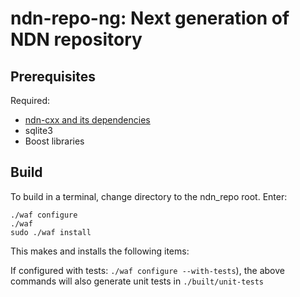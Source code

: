 ndn-repo-ng:  Next generation of NDN repository
===============================================

Prerequisites
-------------

Required:

* [ndn-cxx and its dependencies](https://github.com/named-data/ndn-cxx)
* sqlite3
* Boost libraries

Build
-----

To build in a terminal, change directory to the ndn_repo root.  Enter:

    ./waf configure
    ./waf
    sudo ./waf install

This makes and installs the following items:

If configured with tests: `./waf configure --with-tests`), the above commands will
also generate unit tests in `./built/unit-tests`
